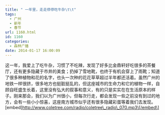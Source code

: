 ```yaml
---
title: " 一年里，走走停停吃牛杂\t\t"
tags:
  - 广州
  - 新年
  - 春节
url: 1160.html
id: 1160
categories:
  - 森林广播
date: 2014-01-17 16:00:09
---
```


这一年，我爱上了吃牛杂，习惯了不吃辣，发现了好多比金鼎轩好吃很多的茶餐厅，还有更多隐藏于市井的美食；扔掉了雪地靴，也终于有机会穿上了雨靴；知道了很多种植物和花的名字，也头一次种的花花草草超过半年都还活着。虽然广州的地铁一样很挤，很多地方也挺脏挺乱的，但这座城市的生命力和它的植物一样，自顾自旺盛生长着，这里没有弘大的叙事和意义，有的只是实实在在生活原本的样子。刚来那会，我们以为广州很小，但每次行走，都会发现一些之前没有到过的地方，会有一些小小惊喜，这座南方城市似乎还有很多隐藏彩蛋等着我们去发现。   \[embed\]http://www.coletree.com/radio/coletree\_radio\_070.mp3\[/embed\]